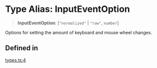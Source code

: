 # Type Alias: InputEventOption

> **InputEventOption**: [`"normalized"` \| `"raw"`, `number`]

Options for setting the amount of keyboard and mouse wheel changes.

## Defined in

[types.ts:4](https://github.com/m1m0zzz/tremolo-ui/blob/7d11785da2668f64368eae498b8e04db28c30096/packages/functions/src/types.ts#L4)
